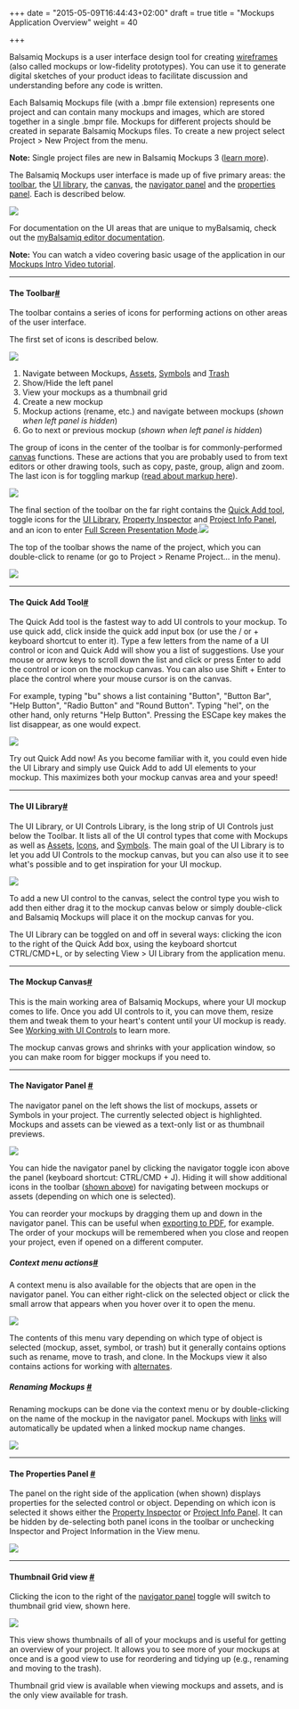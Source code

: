 +++
date = "2015-05-09T16:44:43+02:00"
draft = true
title = "Mockups Application Overview"
weight = 40

+++

Balsamiq Mockups is a user interface design tool for creating [wireframes](http://support.balsamiq.com/customer/portal/articles/880427 "What are wireframes?") (also called mockups or low-fidelity prototypes). You can use it to generate digital sketches of your product ideas to facilitate discussion and understanding before any code is written.

Each Balsamiq Mockups file (with a .bmpr file extension) represents one project and can contain many mockups and images, which are stored together in a single .bmpr file. Mockups for different projects should be created in separate Balsamiq Mockups files. To create a new project select Project > New Project from the menu.

**Note:** Single project files are new in Balsamiq Mockups 3 ([learn more](http://support.balsamiq.com/customer/portal/articles/1844131#projects)).

The Balsamiq Mockups user interface is made up of five primary areas: the [toolbar](#appbar), the [UI library](#uilibrary), the [canvas](#canvas), the [navigator panel](#filebrowser) and the [properties panel](#propertiespanel). Each is described below.

![](http://media.balsamiq.com/img/support/docs/m4d/b3/ui-overview.png)

For documentation on the UI areas that are unique to myBalsamiq, check out the [myBalsamiq editor documentation](http://support.balsamiq.com/customer/portal/articles/1366973).

**Note:** You can watch a video covering basic usage of the application in our [Mockups Intro Video tutorial](http://support.balsamiq.com/customer/portal/articles/107966).

* * *

#### The Toolbar[#](#appbar)

The toolbar contains a series of icons for performing actions on other areas of the user interface.

The first set of icons is described below.

![](http://media.balsamiq.com/img/support/docs/m4d/b3/toolbar.png)

1.  Navigate between Mockups, [Assets](http://support.balsamiq.com/customer/portal/articles/110401), [Symbols](http://support.balsamiq.com/customer/portal/articles/110439) and [Trash](http://support.balsamiq.com/customer/portal/articles/1844131#trash)
2.  Show/Hide the left panel
3.  View your mockups as a thumbnail grid
4.  Create a new mockup
5.  Mockup actions (rename, etc.) and navigate between mockups (_shown when left panel is hidden_)
6.  Go to next or previous mockup (_shown when left panel is hidden_)

The group of icons in the center of the toolbar is for commonly-performed [canvas](#canvas) functions. These are actions that you are probably used to from text editors or other drawing tools, such as copy, paste, group, align and zoom. The last icon is for toggling markup ([read about markup here](http://support.balsamiq.com/customer/portal/articles/110418)).

![](http://media.balsamiq.com/img/support/docs/m4d/b3/toolbar1.png)

The final section of the toolbar on the far right contains the [Quick Add tool](#quickadd), toggle icons for the [UI Library](#uilibrary), [Property Inspector](http://support.balsamiq.com/customer/portal/articles/110114) and [Project Info Panel](http://support.balsamiq.com/customer/portal/articles/1895403), and an icon to enter [Full Screen Presentation Mode](http://support.balsamiq.com/customer/portal/articles/111756).![](http://media.balsamiq.com/img/support/docs/m4d/b3/toolbar2.png)

The top of the toolbar shows the name of the project, which you can double-click to rename (or go to Project > Rename Project... in the menu).

![](http://media.balsamiq.com/img/support/docs/m4d/b3/rename-project.png)

* * *

#### The Quick Add Tool[#](#quickadd)

The Quick Add tool is the fastest way to add UI controls to your mockup. To use quick add, click inside the quick add input box (or use the / or + keyboard shortcut to enter it). Type a few letters from the name of a UI control or icon and Quick Add will show you a list of suggestions. Use your mouse or arrow keys to scroll down the list and click or press Enter to add the control or icon on the mockup canvas. You can also use Shift + Enter to place the control where your mouse cursor is on the canvas.

For example, typing "bu" shows a list containing "Button", "Button Bar", "Help Button", "Radio Button" and "Round Button". Typing "hel", on the other hand, only returns "Help Button". Pressing the ESCape key makes the list disappear, as one would expect.

![](http://media.balsamiq.com/img/support/docs/m4d/b3/icon-quickadd.png)

Try out Quick Add now! As you become familiar with it, you could even hide the UI Library and simply use Quick Add to add UI elements to your mockup. This maximizes both your mockup canvas area and your speed!

* * *

#### The UI Library[#](#uilibrary)

The UI Library, or UI Controls Library, is the long strip of UI Controls just below the Toolbar. It lists all of the UI control types that come with Mockups as well as [Assets](http://support.balsamiq.com/customer/portal/articles/110401), [Icons](http://support.balsamiq.com/customer/portal/articles/110202), and [Symbols](http://support.balsamiq.com/customer/portal/articles/110439). The main goal of the UI Library is to let you add UI Controls to the mockup canvas, but you can also use it to see what's possible and to get inspiration for your UI mockup.

![](http://media.balsamiq.com/img/support/docs/m4d/b3/uilibrary.png)

To add a new UI control to the canvas, select the control type you wish to add then either drag it to the mockup canvas below or simply double-click and Balsamiq Mockups will place it on the mockup canvas for you.

The UI Library can be toggled on and off in several ways: clicking the icon to the right of the Quick Add box, using the keyboard shortcut CTRL/CMD+L, or by selecting View > UI Library from the application menu.

* * *

#### The Mockup Canvas[#](#canvas)

This is the main working area of Balsamiq Mockups, where your UI mockup comes to life. Once you add UI controls to it, you can move them, resize them and tweak them to your heart's content until your UI mockup is ready. See [Working with UI Controls](http://support.balsamiq.com/customer/portal/articles/110078) to learn more.

The mockup canvas grows and shrinks with your application window, so you can make room for bigger mockups if you need to.

* * *

#### The Navigator Panel [#](#filebrowser)

The navigator panel on the left shows the list of mockups, assets or Symbols in your project. The currently selected object is highlighted. Mockups and assets can be viewed as a text-only list or as thumbnail previews.

![](http://media.balsamiq.com/img/support/docs/m4d/b3/navigatorpanel.png)

You can hide the navigator panel by clicking the navigator toggle icon above the panel (keyboard shortcut: CTRL/CMD + J). Hiding it will show additional icons in the toolbar ([shown above](#appbar)) for navigating between mockups or assets (depending on which one is selected).

You can reorder your mockups by dragging them up and down in the navigator panel. This can be useful when [exporting to PDF](http://support.balsamiq.com/customer/portal/articles/111730#exportpdf), for example. The order of your mockups will be remembered when you close and reopen your project, even if opened on a different computer.

##### Context menu actions[#](#contextmenu)

A context menu is also available for the objects that are open in the navigator panel. You can either right-click on the selected object or click the small arrow that appears when you hover over it to open the menu.

![](http://media.balsamiq.com/img/support/docs/m4d/b3/mockup-context-menu.png)

The contents of this menu vary depending on which type of object is selected (mockup, asset, symbol, or trash) but it generally contains options such as rename, move to trash, and clone. In the Mockups view it also contains actions for working with [alternates](http://support.balsamiq.com/customer/portal/articles/1956540).

##### Renaming Mockups [#](#rename)

Renaming mockups can be done via the context menu or by double-clicking on the name of the mockup in the navigator panel. Mockups with [links](http://support.balsamiq.com/customer/portal/articles/111742) will automatically be updated when a linked mockup name changes.

![](http://media.balsamiq.com/img/support/docs/m4d/b3/rename-mockup.png)

* * *

#### The Properties Panel [#](#propertiespanel)

The panel on the right side of the application (when shown) displays properties for the selected control or object. Depending on which icon is selected it shows either the [Property Inspector](http://support.balsamiq.com/customer/portal/articles/110114) or [Project Info Panel](http://support.balsamiq.com/customer/portal/articles/1895403). It can be hidden by de-selecting both panel icons in the toolbar or unchecking Inspector and Project Information in the View menu.

![](http://media.balsamiq.com/img/support/docs/m4d/b3/property-inspector.png)

* * *

#### Thumbnail Grid view [#](#thumbnailgrid)

Clicking the icon to the right of the [navigator panel](#filebrowser) toggle will switch to thumbnail grid view, shown here.

![](http://media.balsamiq.com/img/support/docs/m4d/b3/thumbnail-grid.png)

This view shows thumbnails of all of your mockups and is useful for getting an overview of your project. It allows you to see more of your mockups at once and is a good view to use for reordering and tidying up (e.g., renaming and moving to the trash).

Thumbnail grid view is available when viewing mockups and assets, and is the only view available for trash.